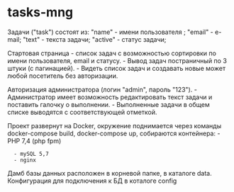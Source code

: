# tasks-mng

Задачи ("task") состоят из:
	"name" - имени пользователя ;
	"email" - е-mail;
	"text" - текста задачи;
        "active" - статус задачи;

Стартовая страница - список задач с возможностью сортировки по имени пользователя, email и статусу. 
	- Вывод задач постраничный по 3 штуки (с пагинацией). 
	- Видеть список задач и создавать новые может любой посетитель без авторизации.

Авторизация  администратора (логин "admin", пароль "123"). 
	- Администратор имеет возможность редактировать текст задачи и поставить галочку о выполнении. 
	- Выполненные задачи в общем списке выводятся с соответствующей отметкой.

Проект развернут на Docker, окружение поднимается через команды docker-compose build, docker-compose up, собираются контейнера:
      - PHP 7,4 (php fpm)
      
      - mySQL 5,7
      - nginx

Дамб базы данных расположен в корневой папке, в каталоге data.
Конфигурация для подключения к БД в коталоге config
